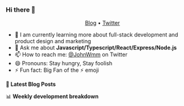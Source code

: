 ### Hi there 👋

<p align="center">
  <a href="https://mingming.dev">Blog</a> •
  <a href="https://twitter.com/JohnWmm">Twitter</a>
</p>

- 🌱 I am currently learning more about full-stack development and product design and marketing
- 💬 Ask me about **Javascript/Typescript/React/Express/Node.js**
- 📫 How to reach me: [@JohnWmm](https://twitter.com/JohnWmm) on Twitter
- 😄 Pronouns: Stay hungry, Stay foolish
- ⚡ Fun fact: Big Fan of the :zap: emoji

**📝 Latest Blog Posts**

<!-- BLOG-POST-LIST:START -->
<!-- BLOG-POST-LIST:END -->

📊 **Weekly development breakdown**

<!--START_SECTION:waka-->
<!--END_SECTION:waka-->
